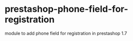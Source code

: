 # prestashop-phone-field-for-registration
module to add phone field for registration in prestashop 1.7
